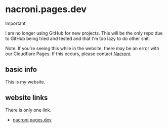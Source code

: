 # nacroni.pages.dev

> [!IMPORTANT]
> I am no longer using GitHub for new projects. This will be the only repo due to GitHub being tried and tested and that I'm too lazy to do other shit.

Note: If you're seeing this while in the website, there may be an error with our Cloudflare Pages. If this occurs, please contact [Nacroni](mailto:thespokenone209@hotmail.com).

## basic info
This is my website.

## website links
There is only one link.
* [nacroni.pages.dev](https://nacroni.pages.dev)
